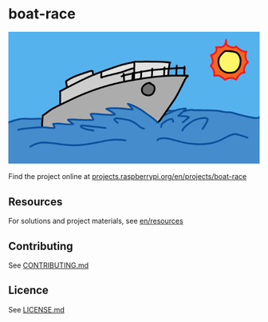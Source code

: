 # boat-race 

![boat-race](en/images/small_banner.png)

Find the project online at [projects.raspberrypi.org/en/projects/boat-race](https://projects.raspberrypi.org/en/projects/boat-race)

## Resources
For solutions and project materials, see [en/resources](https://github.com/raspberrypilearning/boat-race/tree/master/en/resources)

## Contributing
See [CONTRIBUTING.md](CONTRIBUTING.md)

## Licence
 See [LICENSE.md](LICENSE.md)
